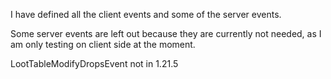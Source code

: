 I have defined all the client events and some of the server events.

Some server events are left out because they are currently not needed, as I am only testing on client side at the moment.

LootTableModifyDropsEvent not in 1.21.5
